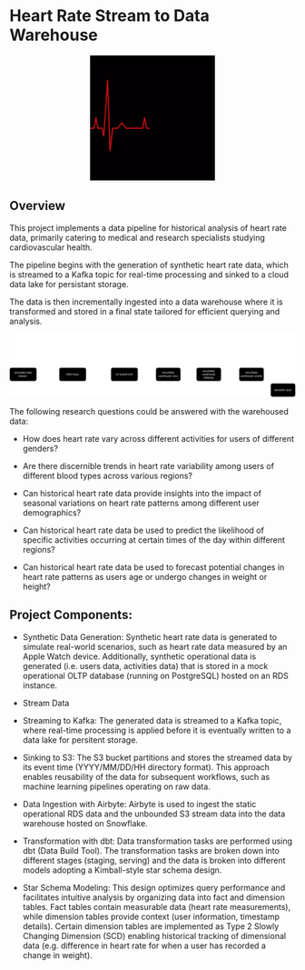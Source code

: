 # Heart Rate Stream to Data Warehouse

<p align="center">
    <img src="docs/img/hr-gif.gif" alt="Heart Rate animation" />
</p>

## Overview

This project implements a data pipeline for historical analysis of heart rate data, primarily catering to medical and research specialists studying cardiovascular health. 

The pipeline begins with the generation of synthetic heart rate data, which is streamed to a Kafka topic for real-time processing and sinked to a cloud data lake for persistant storage. 

The data is then incrementally ingested into a data warehouse where it is transformed and stored in a final state tailored for efficient querying and analysis.

<img src="docs/img/architecture-raw.png" alt="Raw architecture diagram" />

The following research questions could be answered with the warehoused data:

- How does heart rate vary across different activities for users of different genders?

- Are there discernible trends in heart rate variability among users of different blood types across various regions?

- Can historical heart rate data provide insights into the impact of seasonal variations on heart rate patterns among different user demographics?

- Can historical heart rate data be used to predict the likelihood of specific activities occurring at certain times of the day within different regions?

- Can historical heart rate data be used to forecast potential changes in heart rate patterns as users age or undergo changes in weight or height?

## Project Components:

- Synthetic Data Generation: Synthetic heart rate data is generated to simulate real-world scenarios, such as heart rate data measured by an Apple Watch device. Additionally, synthetic operational data is generated (i.e. users data, activities data) that is stored in a mock operational OLTP database (running on PostgreSQL) hosted on an RDS instance.  

- Stream Data 

- Streaming to Kafka: The generated data is streamed to a Kafka topic, where real-time processing is applied before it is eventually written to a data lake for persitent storage.

- Sinking to S3: The S3 bucket partitions and stores the streamed data by its event time (YYYY/MM/DD/HH directory format). This approach enables reusability of the data for subsequent workflows, such as machine learning pipelines operating on raw data. 

- Data Ingestion with Airbyte: Airbyte is used to ingest the static operational RDS data and the unbounded S3 stream data into the data warehouse hosted on Snowflake.

- Transformation with dbt: Data transformation tasks are performed using dbt (Data Build Tool). The transformation tasks are broken down into different stages (staging, serving) and the data is broken into different models adopting a Kimball-style star schema design.

- Star Schema Modeling: This design optimizes query performance and facilitates intuitive analysis by organizing data into fact and dimension tables. Fact tables contain measurable data (heart rate measurements), while dimension tables provide context (user information, timestamp details). Certain dimension tables are implemented as Type 2 Slowly Changing Dimension (SCD) enabling historical tracking of dimensional data (e.g. difference in heart rate for when a user has recorded a change in weight). 

